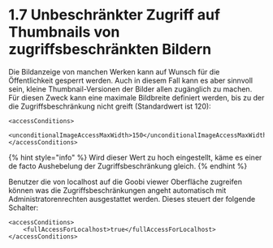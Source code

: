 # 1.7 Unbeschränkter Zugriff auf Thumbnails von zugriffsbeschränkten Bildern

Die Bildanzeige von manchen Werken kann auf Wunsch für die Öffentlichkeit gesperrt werden. Auch in diesem Fall kann es aber sinnvoll sein, kleine Thumbnail-Versionen der Bilder allen zugänglich zu machen. Für diesen Zweck kann eine maximale Bildbreite definiert werden, bis zu der die Zugriffsbeschränkung nicht greift \(Standardwert ist 120\):

```markup
<accessConditions> 
    <unconditionalImageAccessMaxWidth>150</unconditionalImageAccessMaxWidth>
</accessConditions>
```

{% hint style="info" %}
Wird dieser Wert zu hoch eingestellt, käme es einer de facto Aushebelung der Zugriffsbeschränkung gleich. 
{% endhint %}

Benutzer die von localhost auf die Goobi viewer Oberfläche zugreifen können was die Zugriffsbeschränkungen angeht automatisch mit Administratorenrechten ausgestattet werden. Dieses steuert der folgende Schalter:

```markup
<accessConditions> 
    <fullAccessForLocalhost>true</fullAccessForLocalhost>
</accessConditions>
```



